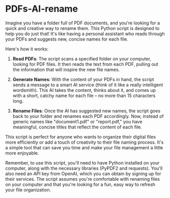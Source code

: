 # PDFs-AI-rename

Imagine you have a folder full of PDF documents, and you're looking for a quick and creative way to rename them. This Python script is designed to help you do just that! It's like having a personal assistant who reads through your PDFs and suggests new, concise names for each file.

Here's how it works:

1. **Read PDFs**: The script scans a specified folder on your computer, looking for PDF files. It then reads the text from each PDF, pulling out the information that will inspire the new file names.

2. **Generate Names**: With the content of your PDFs in hand, the script sends a message to a smart AI service (think of it like a really intelligent wordsmith). This AI takes the content, thinks about it, and comes up with a short, catchy name for each file – no more than 15 characters long.

3. **Rename Files**: Once the AI has suggested new names, the script goes back to your folder and renames each PDF accordingly. Now, instead of generic names like "document1.pdf" or "report.pdf," you have meaningful, concise titles that reflect the content of each file.

This script is perfect for anyone who wants to organize their digital files more efficiently or add a touch of creativity to their file naming process. It's a simple tool that can save you time and make your file management a little more enjoyable.

Remember, to use this script, you'll need to have Python installed on your computer, along with the necessary libraries (PyPDF2 and requests). You'll also need an API key from OpenAI, which you can obtain by signing up for their services. The script assumes you're comfortable with renaming files on your computer and that you're looking for a fun, easy way to refresh your file organization.
